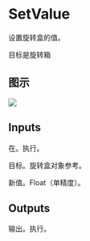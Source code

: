 # SetValue

设置旋转盒的值。

目标是旋转箱

## 图示

![]($-20221218-18112328.png)

## Inputs

在。执行。

目标。旋转盒对象参考。

新值。Float（单精度）。 

## Outputs

输出。执行。
